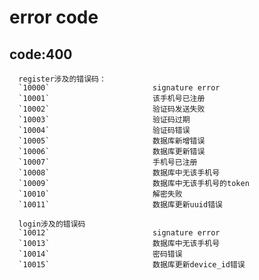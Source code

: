 # error code

## code:400
            
      register涉及的错误码：        
	  `10000`                       signature error
	  `10001`                       该手机号已注册
      `10002`                       验证码发送失败
      `10003`                       验证码过期
      `10004`                       验证码错误
      `10005`                       数据库新增错误
      `10006`                       数据库更新错误
      `10007`                       手机号已注册
      `10008`                       数据库中无该手机号
      `10009`                       数据库中无该手机号的token
      `10010`                       解密失败
      `10011`                       数据库更新uuid错误
      
      login涉及的错误码
      `10012`                       signature error
      `10013`                       数据库中无该手机号
      `10014`                       密码错误
      `10015`                       数据库更新device_id错误